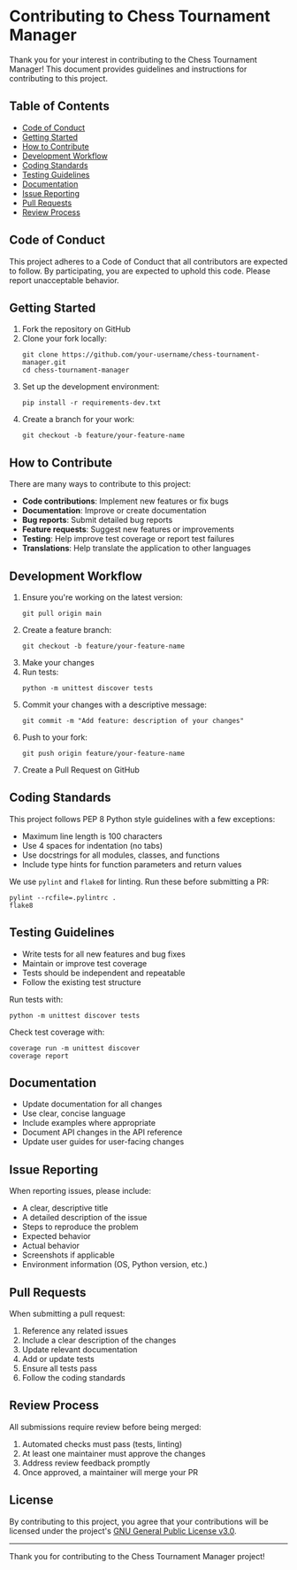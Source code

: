 # Contributing to Chess Tournament Manager

Thank you for your interest in contributing to the Chess Tournament Manager! This document provides guidelines and instructions for contributing to this project.

## Table of Contents

-  [Code of Conduct](#code-of-conduct)
-  [Getting Started](#getting-started)
-  [How to Contribute](#how-to-contribute)
-  [Development Workflow](#development-workflow)
-  [Coding Standards](#coding-standards)
-  [Testing Guidelines](#testing-guidelines)
-  [Documentation](#documentation)
-  [Issue Reporting](#issue-reporting)
-  [Pull Requests](#pull-requests)
-  [Review Process](#review-process)

## Code of Conduct

This project adheres to a Code of Conduct that all contributors are expected to follow. By participating, you are expected to uphold this code. Please report unacceptable behavior.

## Getting Started

1. Fork the repository on GitHub
2. Clone your fork locally:
   ```
   git clone https://github.com/your-username/chess-tournament-manager.git
   cd chess-tournament-manager
   ```
3. Set up the development environment:
   ```
   pip install -r requirements-dev.txt
   ```
4. Create a branch for your work:
   ```
   git checkout -b feature/your-feature-name
   ```

## How to Contribute

There are many ways to contribute to this project:

-  **Code contributions**: Implement new features or fix bugs
-  **Documentation**: Improve or create documentation
-  **Bug reports**: Submit detailed bug reports
-  **Feature requests**: Suggest new features or improvements
-  **Testing**: Help improve test coverage or report test failures
-  **Translations**: Help translate the application to other languages

## Development Workflow

1. Ensure you're working on the latest version:
   ```
   git pull origin main
   ```
2. Create a feature branch:
   ```
   git checkout -b feature/your-feature-name
   ```
3. Make your changes
4. Run tests:
   ```
   python -m unittest discover tests
   ```
5. Commit your changes with a descriptive message:
   ```
   git commit -m "Add feature: description of your changes"
   ```
6. Push to your fork:
   ```
   git push origin feature/your-feature-name
   ```
7. Create a Pull Request on GitHub

## Coding Standards

This project follows PEP 8 Python style guidelines with a few exceptions:

-  Maximum line length is 100 characters
-  Use 4 spaces for indentation (no tabs)
-  Use docstrings for all modules, classes, and functions
-  Include type hints for function parameters and return values

We use `pylint` and `flake8` for linting. Run these before submitting a PR:

```
pylint --rcfile=.pylintrc .
flake8
```

## Testing Guidelines

-  Write tests for all new features and bug fixes
-  Maintain or improve test coverage
-  Tests should be independent and repeatable
-  Follow the existing test structure

Run tests with:

```
python -m unittest discover tests
```

Check test coverage with:

```
coverage run -m unittest discover
coverage report
```

## Documentation

-  Update documentation for all changes
-  Use clear, concise language
-  Include examples where appropriate
-  Document API changes in the API reference
-  Update user guides for user-facing changes

## Issue Reporting

When reporting issues, please include:

-  A clear, descriptive title
-  A detailed description of the issue
-  Steps to reproduce the problem
-  Expected behavior
-  Actual behavior
-  Screenshots if applicable
-  Environment information (OS, Python version, etc.)

## Pull Requests

When submitting a pull request:

1. Reference any related issues
2. Include a clear description of the changes
3. Update relevant documentation
4. Add or update tests
5. Ensure all tests pass
6. Follow the coding standards

## Review Process

All submissions require review before being merged:

1. Automated checks must pass (tests, linting)
2. At least one maintainer must approve the changes
3. Address review feedback promptly
4. Once approved, a maintainer will merge your PR

## License

By contributing to this project, you agree that your contributions will be licensed under the project's [GNU General Public License v3.0](LICENSE).

---

Thank you for contributing to the Chess Tournament Manager project!
